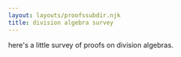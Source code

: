 ```yaml
---
layout: layouts/proofssubdir.njk
title: division algebra survey
---
```


here's a little survey of proofs on division algebras.